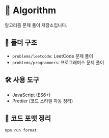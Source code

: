 # 🧠 Algorithm

알고리즘 문제 풀이 저장소입니다.

## 📁 폴더 구조

- `problems/leetcode`: LeetCode 문제 풀이
- `problems/programmers`: 프로그래머스 문제 풀이

## 🛠️ 사용 도구

- JavaScript (ES6+)
- Prettier (코드 스타일 자동 정리)

## 🧼 코드 포맷 정리
```bash
npm run format
```
